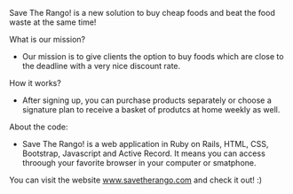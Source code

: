 Save The Rango! is a new solution to buy cheap foods and beat the food waste at the same time!

What is our mission?

- Our mission is to give clients the option to buy foods which are close to the deadline with a very nice discount rate.

How it works?

- After signing up, you can purchase products separately or choose a signature plan to receive a basket of produtcs at home weekly as well.

About the code:

- Save The Rango! is a web application in Ruby on Rails, HTML, CSS, Bootstrap, Javascript and Active Record. It means you can access throough your favorite browser in your computer or smatphone.

You can visit the website www.savetherango.com and check it out! :)
